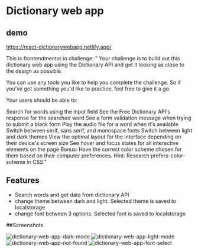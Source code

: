 # Dictionary web app

## demo
https://react-dictionarywebapp.netlify.app/

This is frontendmentor.io challenge:
" Your challenge is to build out this dictionary web app using the Dictionary API and get it looking as close to the design as possible.

You can use any tools you like to help you complete the challenge. So if you've got something you'd like to practice, feel free to give it a go.

Your users should be able to:

Search for words using the input field
See the Free Dictionary API's response for the searched word
See a form validation message when trying to submit a blank form
Play the audio file for a word when it's available
Switch between serif, sans serif, and monospace fonts
Switch between light and dark themes
View the optimal layout for the interface depending on their device's screen size
See hover and focus states for all interactive elements on the page
Bonus: Have the correct color scheme chosen for them based on their computer preferences. Hint: Research prefers-color-scheme in CSS."

## Features
- Search words and get data from dictionary API
- change theme between dark and light. Selected theme is saved to localstorage
- change font between 3 options. Selected font is saved to localstorage

##Screenshots

![dictionary-web-app-dark-mode](https://github.com/TaruHamalainen/react-dictionary-web-app/assets/82812247/805d01a4-67eb-4e15-ba62-cfa06fc75b65)
![dictionary-web-app-light-mode](https://github.com/TaruHamalainen/react-dictionary-web-app/assets/82812247/8d6618cf-2067-4cab-8111-239873933b0c)
![dictionary-web-app-not-found](https://github.com/TaruHamalainen/react-dictionary-web-app/assets/82812247/3f74ba5d-0c25-441f-b5e4-29ff3e623013)
![dictionary-web-app-font-select](https://github.com/TaruHamalainen/react-dictionary-web-app/assets/82812247/089ac036-fd12-4ffa-b010-8f1cd514ffbf)
